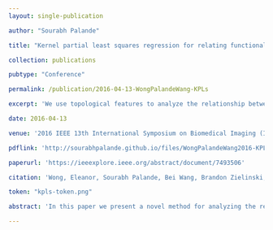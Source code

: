```yaml
---
layout: single-publication

author: "Sourabh Palande"

title: "Kernel partial least squares regression for relating functional brain network topology to clinical measures of behavior"

collection: publications

pubtype: "Conference"

permalink: /publication/2016-04-13-WongPalandeWang-KPLs

excerpt: 'We use topological features to analyze the relationship between functional brain networks and behavioral phenotypes.'

date: 2016-04-13

venue: '2016 IEEE 13th International Symposium on Biomedical Imaging (ISBI)'

pdflink: 'http://sourabhpalande.github.io/files/WongPalandeWang2016-KPLS.pdf'

paperurl: 'https://ieeexplore.ieee.org/abstract/document/7493506'

citation: 'Wong, Eleanor, Sourabh Palande, Bei Wang, Brandon Zielinski, Jeffrey Anderson, and P. Thomas Fletcher. "Kernel partial least squares regression for relating functional brain network topology to clinical measures of behavior." In <i>2016 IEEE 13th International Symposium on Biomedical Imaging (ISBI)</i>, pp. 1303-1306. IEEE, 2016.'

token: "kpls-token.png"

abstract: 'In this paper we present a novel method for analyzing the relationship between functional brain networks and behavioral phenotypes. Drawing from topological data analysis, we first extract topological features using persistent homology from functional brain networks that are derived from correlations in resting-state fMRI. Rather than fixing a discrete network topology by thresholding the connectivity matrix, these topological features capture the network organization across all continuous threshold values. We then propose to use a kernel partial least squares (kPLS) regression to statistically quantify the relationship between these topological features and behavior measures. The kPLS also provides an elegant way to combine multiple image features by using linear combinations of multiple kernels. In our experiments we test the ability of our proposed brain network analysis to predict autism severity from rs-fMRI. We show that combining correlations with topological features gives better prediction of autism severity than using correlations alone.'

---
```

